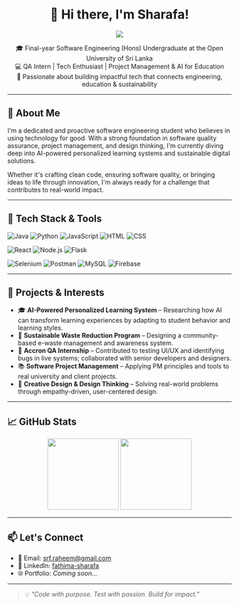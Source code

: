<h1 align="center">👋 Hi there, I'm Sharafa!</h1>

<p align="center">
  <img src="https://readme-typing-svg.demolab.com/?lines=QA+Intern+%7C+Software+Engineering+Student;AI+for+Education+%7C+Design+Thinker;Code+with+Purpose+%7C+Build+for+Impact&center=true&width=440&height=45&color=00B0FF&vCenter=true&size=22" />
</p>

<p align="center">
  🎓 Final-year Software Engineering (Hons) Undergraduate at the Open University of Sri Lanka<br>
  💻 QA Intern | Tech Enthusiast | Project Management & AI for Education<br>
  🌱 Passionate about building impactful tech that connects engineering, education & sustainability
</p>

---

## 🚀 About Me

I'm a dedicated and proactive software engineering student who believes in using technology for good. With a strong foundation in software quality assurance, project management, and design thinking, I'm currently diving deep into AI-powered personalized learning systems and sustainable digital solutions.

Whether it's crafting clean code, ensuring software quality, or bringing ideas to life through innovation, I'm always ready for a challenge that contributes to real-world impact.

---

## 🔧 Tech Stack & Tools

![Java](https://img.shields.io/badge/Java-ED8B00?style=for-the-badge&logo=java&logoColor=white)
![Python](https://img.shields.io/badge/Python-3776AB?style=for-the-badge&logo=python&logoColor=white)
![JavaScript](https://img.shields.io/badge/JavaScript-F7DF1E?style=for-the-badge&logo=javascript&logoColor=black)
![HTML](https://img.shields.io/badge/HTML5-E34F26?style=for-the-badge&logo=html5&logoColor=white)
![CSS](https://img.shields.io/badge/CSS3-1572B6?style=for-the-badge&logo=css3&logoColor=white)

![React](https://img.shields.io/badge/React-20232A?style=for-the-badge&logo=react&logoColor=61DAFB)
![Node.js](https://img.shields.io/badge/Node.js-339933?style=for-the-badge&logo=nodedotjs&logoColor=white)
![Flask](https://img.shields.io/badge/Flask-000000?style=for-the-badge&logo=flask&logoColor=white)

![Selenium](https://img.shields.io/badge/Selenium-43B02A?style=for-the-badge&logo=selenium&logoColor=white)
![Postman](https://img.shields.io/badge/Postman-FF6C37?style=for-the-badge&logo=postman&logoColor=white)
![MySQL](https://img.shields.io/badge/MySQL-00758F?style=for-the-badge&logo=mysql&logoColor=white)
![Firebase](https://img.shields.io/badge/Firebase-ffca28?style=for-the-badge&logo=firebase&logoColor=black)

---

## 📌 Projects & Interests

- 🎓 **AI-Powered Personalized Learning System** – Researching how AI can transform learning experiences by adapting to student behavior and learning styles.
- 🌱 **Sustainable Waste Reduction Program** – Designing a community-based e-waste management and awareness system.
- 🧪 **Accron QA Internship** – Contributed to testing UI/UX and identifying bugs in live systems; collaborated with senior developers and designers.
- 📚 **Software Project Management** – Applying PM principles and tools to real university and client projects.
- 🎯 **Creative Design & Design Thinking** – Solving real-world problems through empathy-driven, user-centered design.

---

## 📈 GitHub Stats

<p align="center">
  <img src="https://github-readme-stats.vercel.app/api?username=HMFSharafa&show_icons=true&theme=radical&count_private=true" height="160" />
  <img src="https://github-readme-stats.vercel.app/api/top-langs/?username=HMFSharafa&layout=compact&theme=radical" height="160" />
</p>

---

## 📫 Let's Connect

- 📧 Email: [srf.raheem@gmail.com](mailto:srf.raheem@gmail.com)  
- 💼 LinkedIn: [fathima-sharafa](https://www.linkedin.com/in/fathima-sharafa-/)  
- 🌐 Portfolio: *Coming soon...*

---

> 💡 *"Code with purpose. Test with passion. Build for impact."*
